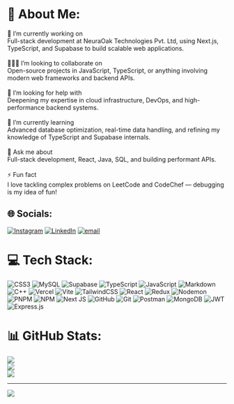 # 💫 About Me:
🔭 I’m currently working on<br>Full-stack development at NeuraOak Technologies Pvt. Ltd, using Next.js, TypeScript, and Supabase to build scalable web applications.<br><br>🧑‍🤝‍🧑 I’m looking to collaborate on<br>Open-source projects in JavaScript, TypeScript, or anything involving modern web frameworks and backend APIs.<br><br>🤝 I’m looking for help with<br>Deepening my expertise in cloud infrastructure, DevOps, and high-performance backend systems.<br><br>🌱 I’m currently learning<br>Advanced database optimization, real-time data handling, and refining my knowledge of TypeScript and Supabase internals.<br><br>💬 Ask me about<br>Full-stack development, React, Java, SQL, and building performant APIs.<br><br>⚡ Fun fact<br>I love tackling complex problems on LeetCode and CodeChef — debugging is my idea of fun!


## 🌐 Socials:
[![Instagram](https://img.shields.io/badge/Instagram-%23E4405F.svg?logo=Instagram&logoColor=white)](https://instagram.com/goyal_1510) [![LinkedIn](https://img.shields.io/badge/LinkedIn-%230077B5.svg?logo=linkedin&logoColor=white)](https://linkedin.com/in/jayant-29714220b) [![email](https://img.shields.io/badge/Email-D14836?logo=gmail&logoColor=white)](mailto:goyal151002@gmail.com) 

# 💻 Tech Stack:
![CSS3](https://img.shields.io/badge/css3-%231572B6.svg?style=for-the-badge&logo=css3&logoColor=white) ![MySQL](https://img.shields.io/badge/mysql-4479A1.svg?style=for-the-badge&logo=mysql&logoColor=white) ![Supabase](https://img.shields.io/badge/Supabase-3ECF8E?style=for-the-badge&logo=supabase&logoColor=white) ![TypeScript](https://img.shields.io/badge/typescript-%23007ACC.svg?style=for-the-badge&logo=typescript&logoColor=white) ![JavaScript](https://img.shields.io/badge/javascript-%23323330.svg?style=for-the-badge&logo=javascript&logoColor=%23F7DF1E) ![Markdown](https://img.shields.io/badge/markdown-%23000000.svg?style=for-the-badge&logo=markdown&logoColor=white) ![C++](https://img.shields.io/badge/c++-%2300599C.svg?style=for-the-badge&logo=c%2B%2B&logoColor=white) ![Vercel](https://img.shields.io/badge/vercel-%23000000.svg?style=for-the-badge&logo=vercel&logoColor=white) ![Vite](https://img.shields.io/badge/vite-%23646CFF.svg?style=for-the-badge&logo=vite&logoColor=white) ![TailwindCSS](https://img.shields.io/badge/tailwindcss-%2338B2AC.svg?style=for-the-badge&logo=tailwind-css&logoColor=white) ![React](https://img.shields.io/badge/react-%2320232a.svg?style=for-the-badge&logo=react&logoColor=%2361DAFB) ![Redux](https://img.shields.io/badge/redux-%23593d88.svg?style=for-the-badge&logo=redux&logoColor=white) ![Nodemon](https://img.shields.io/badge/NODEMON-%23323330.svg?style=for-the-badge&logo=nodemon&logoColor=%BBDEAD) ![PNPM](https://img.shields.io/badge/pnpm-%234a4a4a.svg?style=for-the-badge&logo=pnpm&logoColor=f69220) ![NPM](https://img.shields.io/badge/NPM-%23CB3837.svg?style=for-the-badge&logo=npm&logoColor=white) ![Next JS](https://img.shields.io/badge/Next-black?style=for-the-badge&logo=next.js&logoColor=white) ![GitHub](https://img.shields.io/badge/github-%23121011.svg?style=for-the-badge&logo=github&logoColor=white) ![Git](https://img.shields.io/badge/git-%23F05033.svg?style=for-the-badge&logo=git&logoColor=white) ![Postman](https://img.shields.io/badge/Postman-FF6C37?style=for-the-badge&logo=postman&logoColor=white) ![MongoDB](https://img.shields.io/badge/MongoDB-%234ea94b.svg?style=for-the-badge&logo=mongodb&logoColor=white) ![JWT](https://img.shields.io/badge/JWT-black?style=for-the-badge&logo=JSON%20web%20tokens) ![Express.js](https://img.shields.io/badge/express.js-%23404d59.svg?style=for-the-badge&logo=express&logoColor=%2361DAFB)
# 📊 GitHub Stats:
![](https://github-readme-stats.vercel.app/api?username=goyal1510&theme=dark&hide_border=false&include_all_commits=true&count_private=true)<br/>
![](https://nirzak-streak-stats.vercel.app/?user=goyal1510&theme=dark&hide_border=false)<br/>
![](https://github-readme-stats.vercel.app/api/top-langs/?username=goyal1510&theme=dark&hide_border=false&include_all_commits=true&count_private=true&layout=compact)

---
[![](https://visitcount.itsvg.in/api?id=goyal1510&icon=0&color=0)](https://visitcount.itsvg.in)